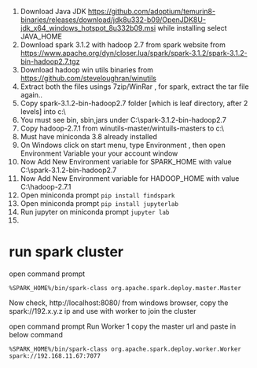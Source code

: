 
1. Download Java JDK https://github.com/adoptium/temurin8-binaries/releases/download/jdk8u332-b09/OpenJDK8U-jdk_x64_windows_hotspot_8u332b09.msi  while installing select JAVA_HOME
2. Download spark 3.1.2 with hadoop 2.7 from spark website from https://www.apache.org/dyn/closer.lua/spark/spark-3.1.2/spark-3.1.2-bin-hadoop2.7.tgz
3. Download hadoop win utils binaries from https://github.com/steveloughran/winutils
4. Extract both the files usings 7zip/WinRar , for spark, extract the tar file again..
5. Copy spark-3.1.2-bin-hadoop2.7 folder [which is leaf directory, after 2 levels] into c:\
6. You must see bin, sbin,jars under C:\spark-3.1.2-bin-hadoop2.7
7. Copy hadoop-2.7.1 from winutils-master/wintuils-masters to c:\
8. Must have miniconda 3.8 already installed
9. On Windows click on  start menu, type Environment , then open Environment Variable your your account window
10. Now Add New Environment variable for SPARK_HOME  with value C:\spark-3.1.2-bin-hadoop2.7
11. Now Add New Environment variable for HADOOP_HOME with value C:\hadoop-2.7.1 
12. Open miniconda prompt  `pip install findspark`
13. Open miniconda prompt `pip install jupyterlab`
14. Run jupyter on miniconda prompt `jupyter lab`
15. 


# run spark cluster

open command prompt

```
%SPARK_HOME%/bin/spark-class org.apache.spark.deploy.master.Master
```
Now check, http://localhost:8080/ from windows  browser, copy the spark://192.x.y.z ip and use with worker to join the cluster


open command prompt Run Worker 1 copy the master url and paste in below command
```
%SPARK_HOME%/bin/spark-class org.apache.spark.deploy.worker.Worker  spark://192.168.11.67:7077
```
